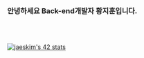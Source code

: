 ### 안녕하세요 Back-end개발자 황지훈입니다.
<br/>
<br/>

[![jaeskim's 42 stats](https://badge42.herokuapp.com/api/stats/jihuhwan)](https://github.com/JaeSeoKim/badge42)


